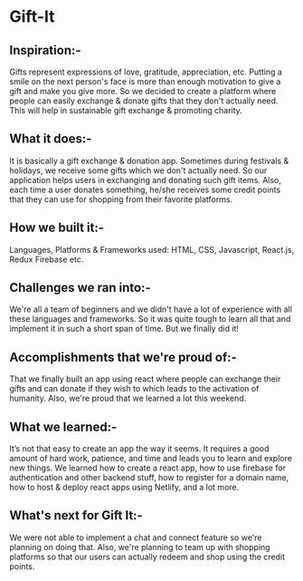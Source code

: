 # Gift-It

## Inspiration:-
Gifts represent expressions of love, gratitude, appreciation, etc. Putting a smile on the next person's face is more than enough motivation to give a gift and make you give more. So we decided to create a platform where people can easily exchange & donate gifts that they don't actually need. This will help in sustainable gift exchange & promoting charity.

## What it does:-
It is basically a gift exchange & donation app. Sometimes during festivals & holidays, we receive some gifts which we don't actually need. So our application helps users in exchanging and donating such gift items. Also, each time a user donates something, he/she receives some credit points that they can use for shopping from their favorite platforms.

## How we built it:-
Languages, Platforms & Frameworks used: HTML, CSS, Javascript, React.js, Redux Firebase etc.

## Challenges we ran into:-
We're all a team of beginners and we didn't have a lot of experience with all these languages and frameworks. So it was quite tough to learn all that and implement it in such a short span of time. But we finally did it!

## Accomplishments that we're proud of:-
That we finally built an app using react where people can exchange their gifts and can donate if they wish to which leads to the activation of humanity. Also, we're proud that we learned a lot this weekend.

## What we learned:-
It’s not that easy to create an app the way it seems. It requires a good amount of hard work, patience, and time and leads you to learn and explore new things. We learned how to create a react app, how to use firebase for authentication and other backend stuff, how to register for a domain name, how to host & deploy react apps using Netlify, and a lot more.

## What's next for Gift It:-
We were not able to implement a chat and connect feature so we're planning on doing that. Also, we're planning to team up with shopping platforms so that our users can actually redeem and shop using the credit points.
